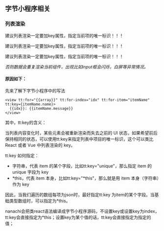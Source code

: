 ## 字节小程序相关

### 列表渲染
建议列表渲染一定要加key属性，指定当前项的唯一标识！！！

建议列表渲染一定要加key属性，指定当前项的唯一标识！！！

建议列表渲染一定要加key属性，指定当前项的唯一标识！！！

*否则数据会重复渲染当前组件，出现比如input框会闪烁，白屏等异常情况。*

#### 原因如下：
先来了解下字节小程序中的写法
```
<view tt:for="{{array}}" tt:for-index="idx" tt:for-item="itemName" tt:key={itemName.name}>
  {{idx}}: {{itemName.message}}
</view>
```
其中，tt:key的含义：

当列表内容变化时，某些元素会被重新渲染而失去之前的 UI 状态，如果希望前后保持相同的状态，可以使用tt:key来指定列表中项目的唯一标识，这个可以类比 React 或者 Vue 中列表渲染的 key。

tt:key 如何指定：
- 字符串，代表 item 的某个字段，比如tt:key="unique"，那么指定 item 的 unique 字段为 key
- *this，代表 item 本身，比如tt:key="*this"，那么就是用 item 本身（字符串）作为 key

因此，当我们遍历的数组每项为json时，最好指定tt:key 为item的某个字段。当基础类型数组时，可以指定为*this。

nanachi会把类react语法编译成字节小程序源码，不设置key或设置key为index，tt:key会直接指定为*this；设置key为某个值的话，tt:key会直接指定为指定的值；